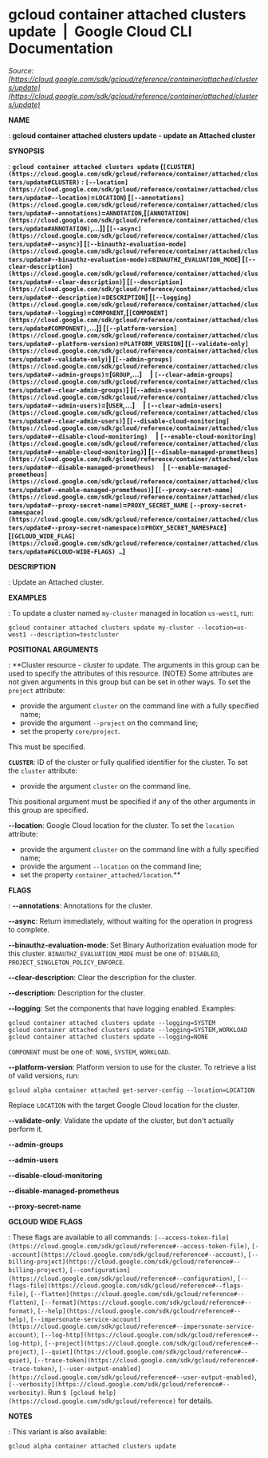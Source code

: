# gcloud container attached clusters update  |  Google Cloud CLI Documentation

*Source: [https://cloud.google.com/sdk/gcloud/reference/container/attached/clusters/update](https://cloud.google.com/sdk/gcloud/reference/container/attached/clusters/update)*

**NAME**

: **gcloud container attached clusters update - update an Attached cluster**

**SYNOPSIS**

: **`gcloud container attached clusters update` (`[CLUSTER](https://cloud.google.com/sdk/gcloud/reference/container/attached/clusters/update#CLUSTER)` : `[--location](https://cloud.google.com/sdk/gcloud/reference/container/attached/clusters/update#--location)`=`LOCATION`) [`[--annotations](https://cloud.google.com/sdk/gcloud/reference/container/attached/clusters/update#--annotations)`=`ANNOTATION`,[`[ANNOTATION](https://cloud.google.com/sdk/gcloud/reference/container/attached/clusters/update#ANNOTATION)`,…]] [`[--async](https://cloud.google.com/sdk/gcloud/reference/container/attached/clusters/update#--async)`] [`[--binauthz-evaluation-mode](https://cloud.google.com/sdk/gcloud/reference/container/attached/clusters/update#--binauthz-evaluation-mode)`=`BINAUTHZ_EVALUATION_MODE`] [`[--clear-description](https://cloud.google.com/sdk/gcloud/reference/container/attached/clusters/update#--clear-description)`] [`[--description](https://cloud.google.com/sdk/gcloud/reference/container/attached/clusters/update#--description)`=`DESCRIPTION`] [`[--logging](https://cloud.google.com/sdk/gcloud/reference/container/attached/clusters/update#--logging)`=`COMPONENT`,[`[COMPONENT](https://cloud.google.com/sdk/gcloud/reference/container/attached/clusters/update#COMPONENT)`,…]] [`[--platform-version](https://cloud.google.com/sdk/gcloud/reference/container/attached/clusters/update#--platform-version)`=`PLATFORM_VERSION`] [`[--validate-only](https://cloud.google.com/sdk/gcloud/reference/container/attached/clusters/update#--validate-only)`] [`[--admin-groups](https://cloud.google.com/sdk/gcloud/reference/container/attached/clusters/update#--admin-groups)`=[`GROUP`,…]     | `[--clear-admin-groups](https://cloud.google.com/sdk/gcloud/reference/container/attached/clusters/update#--clear-admin-groups)`] [`[--admin-users](https://cloud.google.com/sdk/gcloud/reference/container/attached/clusters/update#--admin-users)`=[`USER`,…]     | `[--clear-admin-users](https://cloud.google.com/sdk/gcloud/reference/container/attached/clusters/update#--clear-admin-users)`] [`[--disable-cloud-monitoring](https://cloud.google.com/sdk/gcloud/reference/container/attached/clusters/update#--disable-cloud-monitoring)`     | `[--enable-cloud-monitoring](https://cloud.google.com/sdk/gcloud/reference/container/attached/clusters/update#--enable-cloud-monitoring)`] [`[--disable-managed-prometheus](https://cloud.google.com/sdk/gcloud/reference/container/attached/clusters/update#--disable-managed-prometheus)`     | `[--enable-managed-prometheus](https://cloud.google.com/sdk/gcloud/reference/container/attached/clusters/update#--enable-managed-prometheus)`] [`[--proxy-secret-name](https://cloud.google.com/sdk/gcloud/reference/container/attached/clusters/update#--proxy-secret-name)`=`PROXY_SECRET_NAME` `[--proxy-secret-namespace](https://cloud.google.com/sdk/gcloud/reference/container/attached/clusters/update#--proxy-secret-namespace)`=`PROXY_SECRET_NAMESPACE`] [`[GCLOUD_WIDE_FLAG](https://cloud.google.com/sdk/gcloud/reference/container/attached/clusters/update#GCLOUD-WIDE-FLAGS) …`]**

**DESCRIPTION**

: Update an Attached cluster.

**EXAMPLES**

: To update a cluster named ``my-cluster``
managed in location ``us-west1``, run:

```
gcloud container attached clusters update my-cluster --location=us-west1 --description=testcluster
```

**POSITIONAL ARGUMENTS**

: **Cluster resource - cluster to update. The arguments in this group can be used to
specify the attributes of this resource. (NOTE) Some attributes are not given
arguments in this group but can be set in other ways.
To set the `project` attribute:

- provide the argument `cluster` on the command line with a fully
specified name;
- provide the argument `--project` on the command line;
- set the property `core/project`.

This must be specified.

**`CLUSTER`**:
ID of the cluster or fully qualified identifier for the cluster.
To set the `cluster` attribute:

- provide the argument `cluster` on the command line.

This positional argument must be specified if any of the other arguments in this
group are specified.

**--location**:
Google Cloud location for the cluster.
To set the `location` attribute:

- provide the argument `cluster` on the command line with a fully
specified name;
- provide the argument `--location` on the command line;
- set the property `container_attached/location`.**

**FLAGS**

: **--annotations**:
Annotations for the cluster.

**--async**:
Return immediately, without waiting for the operation in progress to complete.

**--binauthz-evaluation-mode**:
Set Binary Authorization evaluation mode for this cluster.
`BINAUTHZ_EVALUATION_MODE` must be one of:
`DISABLED`, `PROJECT_SINGLETON_POLICY_ENFORCE`.

**--clear-description**:
Clear the description for the cluster.

**--description**:
Description for the cluster.

**--logging**:
Set the components that have logging enabled.
Examples:

```
gcloud container attached clusters update --logging=SYSTEM
gcloud container attached clusters update --logging=SYSTEM,WORKLOAD
gcloud container attached clusters update --logging=NONE
```

`COMPONENT` must be one of: `NONE`,
`SYSTEM`, `WORKLOAD`.

**--platform-version**:
Platform version to use for the cluster.
To retrieve a list of valid versions, run:

```
gcloud alpha container attached get-server-config --location=LOCATION
```

Replace ``LOCATION`` with the target Google
Cloud location for the cluster.

**--validate-only**:
Validate the update of the cluster, but don't actually perform it.

**--admin-groups**

**--admin-users**

**--disable-cloud-monitoring**

**--disable-managed-prometheus**

**--proxy-secret-name**

**GCLOUD WIDE FLAGS**

: These flags are available to all commands: `[--access-token-file](https://cloud.google.com/sdk/gcloud/reference#--access-token-file)`,
`[--account](https://cloud.google.com/sdk/gcloud/reference#--account)`, `[--billing-project](https://cloud.google.com/sdk/gcloud/reference#--billing-project)`,
`[--configuration](https://cloud.google.com/sdk/gcloud/reference#--configuration)`,
`[--flags-file](https://cloud.google.com/sdk/gcloud/reference#--flags-file)`,
`[--flatten](https://cloud.google.com/sdk/gcloud/reference#--flatten)`, `[--format](https://cloud.google.com/sdk/gcloud/reference#--format)`, `[--help](https://cloud.google.com/sdk/gcloud/reference#--help)`, `[--impersonate-service-account](https://cloud.google.com/sdk/gcloud/reference#--impersonate-service-account)`,
`[--log-http](https://cloud.google.com/sdk/gcloud/reference#--log-http)`,
`[--project](https://cloud.google.com/sdk/gcloud/reference#--project)`, `[--quiet](https://cloud.google.com/sdk/gcloud/reference#--quiet)`, `[--trace-token](https://cloud.google.com/sdk/gcloud/reference#--trace-token)`, `[--user-output-enabled](https://cloud.google.com/sdk/gcloud/reference#--user-output-enabled)`,
`[--verbosity](https://cloud.google.com/sdk/gcloud/reference#--verbosity)`.
Run `$ [gcloud help](https://cloud.google.com/sdk/gcloud/reference)` for details.

**NOTES**

: This variant is also available:

```
gcloud alpha container attached clusters update
```